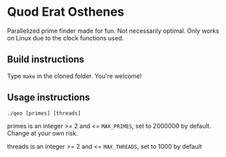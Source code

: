 # Quod Erat Osthenes
Parallelized prime finder made for fun. Not necessarily optimal. Only works on Linux due to the clock functions used.

## Build instructions
Type `make` in the cloned folder. You're welcome!

## Usage instructions
`./qeo [primes] [threads]`

primes is an integer >= 2 and <= `MAX_PRIMES`, set to 2000000 by default. Change at your own risk.

threads is an integer >= 2 and <= `MAX_THREADS`, set to 1000 by default